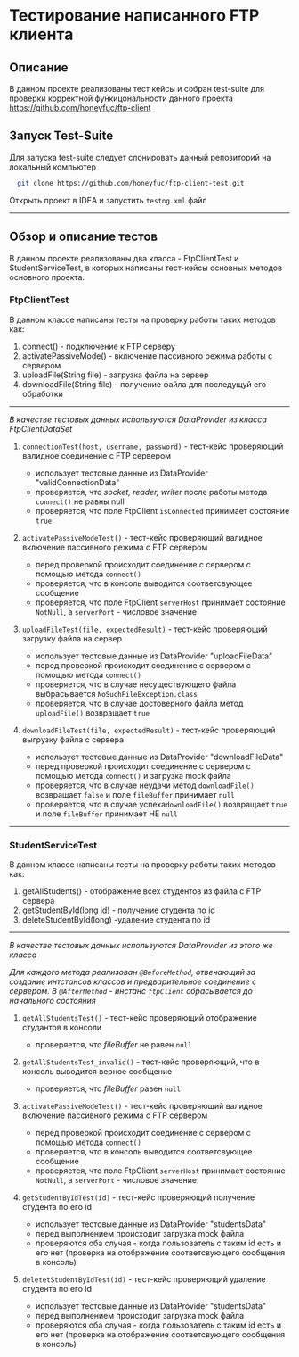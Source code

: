# Тестирование написанного FTP клиента

## Описание

В данном проекте реализованы тест кейсы и собран test-suite для проверки 
корректной функицональности данного проекта https://github.com/honeyfuc/ftp-client

## Запуск Test-Suite

Для запуска test-suite следует слонировать данный репозиторий на локальный компьютер

```sh
  git clone https://github.com/honeyfuc/ftp-client-test.git
```

Открыть проект в IDEA и запустить `testng.xml` файл

----

## Обзор и описание тестов

В данном проекте реализованы два класса - FtpClientTest и StudentServiceTest, в которых написаны тест-кейсы основных методов основного проекта.

### FtpClientTest

В данном классе написаны тесты на проверку работы таких методов как:

1. connect() - подключение к FTP серверу
2. activatePassiveMode() - включение пассивного режима работы с сервером
3. uploadFile(String file) - загрузка файла на сервер
4. downloadFile(String file) - получение файла для последущуй его обработки
----

*В качестве тестовых данных используются DataProvider из класса FtpClientDataSet*

1. `connectionTest(host, username, password)` - тест-кейс проверяющий валидное соединение с FTP сервером
   - использует тестовые данные из DataProvider "validConnectionData"
   - проверяется, что *socket, reader, writer* после работы метода `connect()` не равны null
   - проверяется, что поле FtpClient `isConnected` принимает состояние `true`
  
2. `activatePassiveModeTest()` - тест-кейс проверяющий валидное включение пассивного режима с FTP сервером
   - перед проверкой происходит соединение с сервером с помощью метода `connect()`
   - проверяется, что в консоль выводится соответсвующее сообщение
   - проверяется, что поле FtpClient `serverHost` принимает состояние `NotNull`, а `serverPort` - числовое значение
  
3. `uploadFileTest(file, expectedResult)` - тест-кейс проверяющий загрузку файла на сервер
   - использует тестовые данные из DataProvider "uploadFileData"
   - перед проверкой происходит соединение с сервером с помощью метода `connect()`
   - проверяется, что в cлучае несуществующего файла выбрасывается `NoSuchFileException.class`
   - проверяется, что в случае достоверного файла метод `uploadFile()` возвращает `true`
  
4. `downloadFileTest(file, expectedResult)` - тест-кейс проверяющий выгрузку файла с сервера
   - использует тестовые данные из DataProvider "downloadFileData"
   - перед проверкой происходит соединение с сервером с помощью метода `connect()` и загрузка mock файла
   - проверяется, что в случае неудачи метод `downloadFile()` возвращает `false` и поле `fileBuffer` принимает `null`
   - проверяется, что в случае успеха`downloadFile()` возвращает `true` и поле `fileBuffer` принимает НЕ `null`
  
----

### StudentServiceTest

В данном классе написаны тесты на проверку работы таких методов как:

1. getAllStudents() - отображение всех студентов из файла с FTP сервера
2. getStudentById(long id) - получение студента по id
3. deleteStudentById(long) -удаление студента по id
----

*В качестве тестовых данных используются DataProvider из этого же класса*

*Для каждого метода реализован `@BeforeMethod`, отвечающий за создание интстансов классов и предварительное соединение с сервером. В `@AfterMethod` - инстанс `ftpClient` сбрасывается до начального состояния*

1. `getAllStudentsTest()` - тест-кейс проверяющий отображение студантов в консоли
   - проверяется, что *fileBuffer*  не равен `null`

2. `getAllStudentsTest_invalid()` - тест-кейс проверяющий, что в консоль выводится верное сообщение
    - проверяется, что *fileBuffer* равен `null`
    
2. `activatePassiveModeTest()` - тест-кейс проверяющий валидное включение пассивного режима с FTP сервером
   - перед проверкой происходит соединение с сервером с помощью метода `connect()`
   - проверяется, что в консоль выводится соответсвующее сообщение
   - проверяется, что поле FtpClient `serverHost` принимает состояние `NotNull`, а `serverPort` - числовое значение
  
3. `getStudentByIdTest(id)` - тест-кейс проверяющий получение студента по его id
   - использует тестовые данные из DataProvider "studentsData"
   - перед выполнением происходит загрузка mock файла
   - проверяются оба случая - когда пользователь с таким id есть и его нет (проверка на отображение соответсвующего сообщения в консоль)
  
4. `deletetStudentByIdTest(id)` - тест-кейс проверяющий удаление студента по его id
   - использует тестовые данные из DataProvider "studentsData"
   - перед выполнением происходит загрузка mock файла
   - проверяются оба случая - когда пользователь с таким id есть и его нет (проверка на отображение соответсвующего сообщения в консоль)

